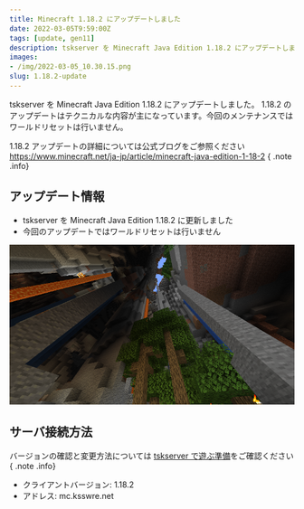 ```yaml
---
title: Minecraft 1.18.2 にアップデートしました
date: 2022-03-05T9:59:00Z
tags: [update, gen11]
description: tskserver を Minecraft Java Edition 1.18.2 にアップデートしました。
images:
- /img/2022-03-05_10.30.15.png
slug: 1.18.2-update
---
```


tskserver を Minecraft Java Edition 1.18.2 にアップデートしました。
1.18.2 のアップデートはテクニカルな内容が主になっています。今回のメンテナンスではワールドリセットは行いません。


1.18.2 アップデートの詳細については公式ブログをご参照ください  
<https://www.minecraft.net/ja-jp/article/minecraft-java-edition-1-18-2>
{ .note .info}

## アップデート情報
- tskserver を Minecraft Java Edition 1.18.2 に更新しました
- 今回のアップデートではワールドリセットは行いません

![](/img/2022-03-05_10.30.15.png)

## サーバ接続方法

バージョンの確認と変更方法については [tskserver で遊ぶ準備](/introduction/prepare)をご確認ください
{ .note .info}

* クライアントバージョン: 1.18.2
* アドレス: mc.ksswre.net
